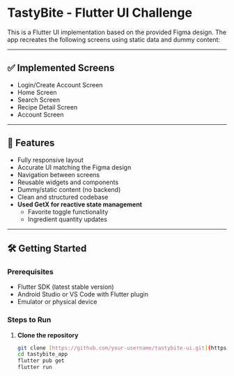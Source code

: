 #  TastyBite - Flutter UI Challenge

This is a Flutter UI implementation based on the provided Figma design. The app recreates the following screens using static data and dummy content:

---

## ✅ Implemented Screens

- Login/Create Account Screen  
- Home Screen  
- Search Screen  
- Recipe Detail Screen  
- Account Screen  

---

## 📱 Features

- Fully responsive layout  
- Accurate UI matching the Figma design  
- Navigation between screens  
- Reusable widgets and components  
- Dummy/static content (no backend)  
- Clean and structured codebase  
- **Used GetX for reactive state management**  
  - Favorite toggle functionality  
  - Ingredient quantity updates  

---

## 🛠️ Getting Started

### Prerequisites

- Flutter SDK (latest stable version)  
- Android Studio or VS Code with Flutter plugin  
- Emulator or physical device

### Steps to Run

1. **Clone the repository**  
   ```bash
   git clone [https://github.com/your-username/tastybite-ui.git](https://github.com/jincykp/tastybite_app.git)
   cd tastybite_app
   flutter pub get
   flutter run
